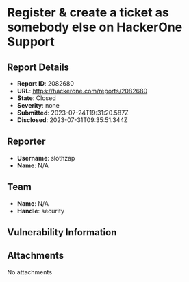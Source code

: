 # Register & create a ticket as somebody else on HackerOne Support 

## Report Details
- **Report ID**: 2082680
- **URL**: https://hackerone.com/reports/2082680
- **State**: Closed
- **Severity**: none
- **Submitted**: 2023-07-24T19:31:20.587Z
- **Disclosed**: 2023-07-31T09:35:51.344Z

## Reporter
- **Username**: slothzap
- **Name**: N/A

## Team
- **Name**: N/A
- **Handle**: security

## Vulnerability Information


## Attachments
No attachments
